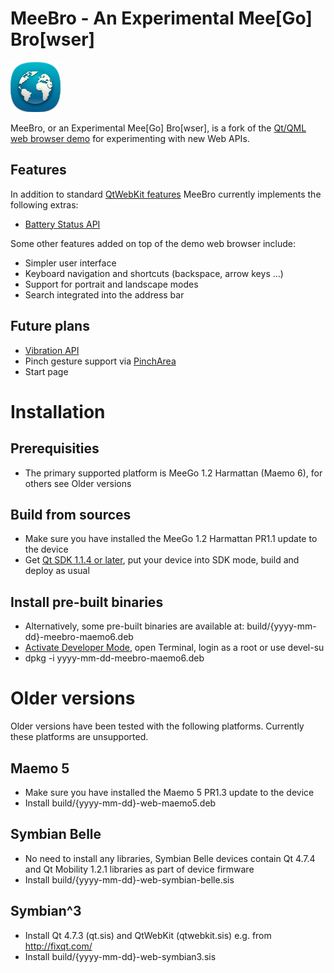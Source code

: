 MeeBro - An Experimental Mee[Go] Bro[wser]
================

![MeeBro logo](https://github.com/anssiko/webbrowser/raw/master/webbrowser.png)

MeeBro, or an Experimental Mee[Go] Bro[wser], is a fork of the [Qt/QML web browser demo](http://qt.gitorious.org/qt/qt/trees/4.7/demos/declarative/webbrowser) for experimenting with new Web APIs.

Features
----------------

In addition to standard [QtWebKit features](http://trac.webkit.org/wiki/QtWebKit) MeeBro currently implements the following extras:

* [Battery Status API](http://dev.w3.org/2009/dap/system-info/battery-status.html)

Some other features added on top of the demo web browser include:

* Simpler user interface
* Keyboard navigation and shortcuts (backspace, arrow keys ...)
* Support for portrait and landscape modes
* Search integrated into the address bar

Future plans
----------------

* [Vibration API](http://dev.w3.org/2009/dap/vibration/)
* Pinch gesture support via [PinchArea](http://doc.qt.nokia.com/4.7-snapshot/qml-pincharea.html)
* Start page

Installation
================

Prerequisities
----------------

* The primary supported platform is MeeGo 1.2 Harmattan (Maemo 6), for others see Older versions

Build from sources
----------------

* Make sure you have installed the MeeGo 1.2 Harmattan PR1.1 update to the device
* Get [Qt SDK 1.1.4 or later](http://qt.nokia.com/downloads/), put your device into SDK mode, build and deploy as usual

Install pre-built binaries
----------------

* Alternatively, some pre-built binaries are available at: build/{yyyy-mm-dd}-meebro-maemo6.deb
* [Activate Developer Mode](http://harmattan-dev.nokia.com/docs/library/html/guide/html/Developer_Library_Developing_for_Harmattan_Activating_developer_mode.html), open Terminal, login as a root or use devel-su
* dpkg -i yyyy-mm-dd-meebro-maemo6.deb

Older versions
=================

Older versions have been tested with the following platforms. Currently these platforms are unsupported.

Maemo 5
----------------

* Make sure you have installed the Maemo 5 PR1.3 update to the device
* Install build/{yyyy-mm-dd}-web-maemo5.deb

Symbian Belle
----------------

* No need to install any libraries, Symbian Belle devices contain Qt 4.7.4 and Qt Mobility 1.2.1 libraries as part of device firmware
* Install build/{yyyy-mm-dd}-web-symbian-belle.sis

Symbian^3
----------------

* Install Qt 4.7.3 (qt.sis) and QtWebKit (qtwebkit.sis) e.g. from http://fixqt.com/
* Install build/{yyyy-mm-dd}-web-symbian3.sis